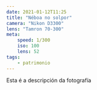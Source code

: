 ```yaml
---
date: 2021-01-12T11:25
title: "Néboa no solpor"
camera: "Nikon D3300"
lens: "Tamron 70-300"
meta:
    speed: 1/300
    iso: 100
    lens: 52
tags:
    - patrimonio
---
```


Esta é a descripción da fotografía
